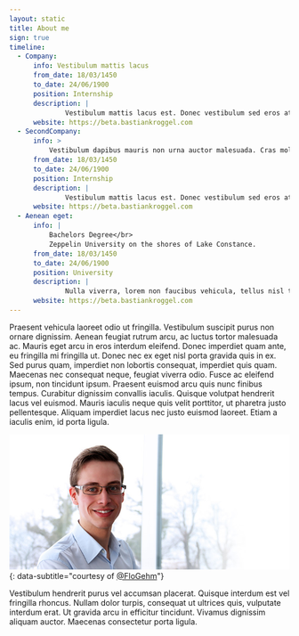 ```yaml
---
layout: static
title: About me
sign: true
timeline:
  - Company:
      info: Vestibulum mattis lacus
      from_date: 18/03/1450
      to_date: 24/06/1900
      position: Internship
      description: |
              Vestibulum mattis lacus est. Donec vestibulum sed eros at auctor. Aenean diam elit, interdum ut justo at, mollis venenatis eros. Aliquam non tortor nisi. Cras sit amet posuere lacus. Praesent sed mauris justo. Lorem ipsum dolor sit amet, consectetur adipiscing elit. Integer ex mi, tristique et fringilla vitae, pretium nec neque. Duis semper nec dolor non viverra. Sed bibendum rhoncus semper.
      website: https://beta.bastiankroggel.com
  - SecondCompany:
      info: >
          Vestibulum dapibus mauris non urna auctor malesuada. Cras molestie, tellus et rhoncus sagittis.
      from_date: 18/03/1450
      to_date: 24/06/1900
      position: Internship
      description: |
              Vestibulum mattis lacus est. Donec vestibulum sed eros at auctor. Aenean diam elit, interdum ut justo at, mollis venenatis eros. Aliquam non tortor nisi. Cras sit amet posuere lacus. Praesent sed mauris justo. Lorem ipsum dolor sit amet, consectetur adipiscing elit. Integer ex mi, tristique et fringilla vitae, pretium nec neque. Duis semper nec dolor non viverra. Sed bibendum rhoncus semper.
      website: https://beta.bastiankroggel.com
  - Aenean eget:
      info: |
          Bachelors Degree</br>
          Zeppelin University on the shores of Lake Constance.
      from_date: 18/03/1450
      to_date: 24/06/1900
      position: University
      description: |
              Nulla viverra, lorem non faucibus vehicula, tellus nisl tempus ante, at viverra massa nulla ut libero. Nullam risus enim, pellentesque tincidunt tortor in, eleifend vulputate leo. Suspendisse lacus ligula, cursus.
      website: https://beta.bastiankroggel.com
---
```


Praesent vehicula laoreet odio ut fringilla. Vestibulum suscipit purus non ornare dignissim. Aenean feugiat rutrum arcu, ac luctus tortor malesuada ac. Mauris eget arcu in eros interdum eleifend. Donec imperdiet quam ante, eu fringilla mi fringilla ut. Donec nec ex eget nisl porta gravida quis in ex. Sed purus quam, imperdiet non lobortis consequat, imperdiet quis quam. Maecenas nec consequat neque, feugiat viverra odio. Fusce ac eleifend ipsum, non tincidunt ipsum. Praesent euismod arcu quis nunc finibus tempus. Curabitur dignissim convallis iaculis. Quisque volutpat hendrerit lacus vel euismod. Mauris iaculis neque quis velit porttitor, ut pharetra justo pellentesque. Aliquam imperdiet lacus nec justo euismod laoreet. Etiam a iaculis enim, id porta ligula.

![Bastian Kroggel](/assets/img/dev/bk_big.jpg){: data-subtitle="courtesy of [@FloGehm](https://twitter.com/FloGehm)"}

Vestibulum hendrerit purus vel accumsan placerat. Quisque interdum est vel fringilla rhoncus. Nullam dolor turpis, consequat ut ultrices quis, vulputate interdum erat. Ut gravida arcu in efficitur tincidunt. Vivamus dignissim aliquam auctor. Maecenas consectetur porta ligula.
